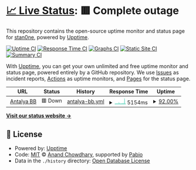 # [📈 Live Status](https://stan0ne.github.io/abb-upptime): <!--live status--> **🟥 Complete outage**

This repository contains the open-source uptime monitor and status page for [stan0ne](https://stan0ne.github.io/abb-upptime), powered by [Upptime](https://github.com/upptime/upptime).

[![Uptime CI](https://github.com/stan0ne/abb-upptime/workflows/Uptime%20CI/badge.svg)](https://github.com/stan0ne/abb-upptime/actions?query=workflow%3A%22Uptime+CI%22)
[![Response Time CI](https://github.com/stan0ne/abb-upptime/workflows/Response%20Time%20CI/badge.svg)](https://github.com/stan0ne/abb-upptime/actions?query=workflow%3A%22Response+Time+CI%22)
[![Graphs CI](https://github.com/stan0ne/abb-upptime/workflows/Graphs%20CI/badge.svg)](https://github.com/stan0ne/abb-upptime/actions?query=workflow%3A%22Graphs+CI%22)
[![Static Site CI](https://github.com/stan0ne/abb-upptime/workflows/Static%20Site%20CI/badge.svg)](https://github.com/stan0ne/abb-upptime/actions?query=workflow%3A%22Static+Site+CI%22)
[![Summary CI](https://github.com/stan0ne/abb-upptime/workflows/Summary%20CI/badge.svg)](https://github.com/stan0ne/abb-upptime/actions?query=workflow%3A%22Summary+CI%22)

With [Upptime](https://upptime.js.org), you can get your own unlimited and free uptime monitor and status page, powered entirely by a GitHub repository. We use [Issues](https://github.com/stan0ne/abb-upptime/issues) as incident reports, [Actions](https://github.com/stan0ne/abb-upptime/actions) as uptime monitors, and [Pages](https://stan0ne.github.io/abb-upptime) for the status page.

<!--start: status pages-->
<!-- This summary is generated by Upptime (https://github.com/upptime/upptime) -->
<!-- Do not edit this manually, your changes will be overwritten -->
<!-- prettier-ignore -->
| URL | Status | History | Response Time | Uptime |
| --- | ------ | ------- | ------------- | ------ |
| <img alt="" src="https://icons.duckduckgo.com/ip3/antalya.bel.tr.ico" height="13"> [Antalya BB](https://antalya.bel.tr) | 🟥 Down | [antalya-bb.yml](https://github.com/stan0ne/abb-upptime/commits/HEAD/history/antalya-bb.yml) | <details><summary><img alt="Response time graph" src="./graphs/antalya-bb/response-time-week.png" height="20"> 5154ms</summary><br><a href="https://stan0ne.github.io/abb-upptime/history/antalya-bb"><img alt="Response time 4226" src="https://img.shields.io/endpoint?url=https%3A%2F%2Fraw.githubusercontent.com%2Fstan0ne%2Fabb-upptime%2FHEAD%2Fapi%2Fantalya-bb%2Fresponse-time.json"></a><br><a href="https://stan0ne.github.io/abb-upptime/history/antalya-bb"><img alt="24-hour response time 8807" src="https://img.shields.io/endpoint?url=https%3A%2F%2Fraw.githubusercontent.com%2Fstan0ne%2Fabb-upptime%2FHEAD%2Fapi%2Fantalya-bb%2Fresponse-time-day.json"></a><br><a href="https://stan0ne.github.io/abb-upptime/history/antalya-bb"><img alt="7-day response time 5154" src="https://img.shields.io/endpoint?url=https%3A%2F%2Fraw.githubusercontent.com%2Fstan0ne%2Fabb-upptime%2FHEAD%2Fapi%2Fantalya-bb%2Fresponse-time-week.json"></a><br><a href="https://stan0ne.github.io/abb-upptime/history/antalya-bb"><img alt="30-day response time 4191" src="https://img.shields.io/endpoint?url=https%3A%2F%2Fraw.githubusercontent.com%2Fstan0ne%2Fabb-upptime%2FHEAD%2Fapi%2Fantalya-bb%2Fresponse-time-month.json"></a><br><a href="https://stan0ne.github.io/abb-upptime/history/antalya-bb"><img alt="1-year response time 4226" src="https://img.shields.io/endpoint?url=https%3A%2F%2Fraw.githubusercontent.com%2Fstan0ne%2Fabb-upptime%2FHEAD%2Fapi%2Fantalya-bb%2Fresponse-time-year.json"></a></details> | <details><summary><a href="https://stan0ne.github.io/abb-upptime/history/antalya-bb">92.00%</a></summary><a href="https://stan0ne.github.io/abb-upptime/history/antalya-bb"><img alt="All-time uptime 98.95%" src="https://img.shields.io/endpoint?url=https%3A%2F%2Fraw.githubusercontent.com%2Fstan0ne%2Fabb-upptime%2FHEAD%2Fapi%2Fantalya-bb%2Fuptime.json"></a><br><a href="https://stan0ne.github.io/abb-upptime/history/antalya-bb"><img alt="24-hour uptime 80.77%" src="https://img.shields.io/endpoint?url=https%3A%2F%2Fraw.githubusercontent.com%2Fstan0ne%2Fabb-upptime%2FHEAD%2Fapi%2Fantalya-bb%2Fuptime-day.json"></a><br><a href="https://stan0ne.github.io/abb-upptime/history/antalya-bb"><img alt="7-day uptime 92.00%" src="https://img.shields.io/endpoint?url=https%3A%2F%2Fraw.githubusercontent.com%2Fstan0ne%2Fabb-upptime%2FHEAD%2Fapi%2Fantalya-bb%2Fuptime-week.json"></a><br><a href="https://stan0ne.github.io/abb-upptime/history/antalya-bb"><img alt="30-day uptime 95.04%" src="https://img.shields.io/endpoint?url=https%3A%2F%2Fraw.githubusercontent.com%2Fstan0ne%2Fabb-upptime%2FHEAD%2Fapi%2Fantalya-bb%2Fuptime-month.json"></a><br><a href="https://stan0ne.github.io/abb-upptime/history/antalya-bb"><img alt="1-year uptime 98.95%" src="https://img.shields.io/endpoint?url=https%3A%2F%2Fraw.githubusercontent.com%2Fstan0ne%2Fabb-upptime%2FHEAD%2Fapi%2Fantalya-bb%2Fuptime-year.json"></a></details>

<!--end: status pages-->

[**Visit our status website →**](https://stan0ne.github.io/abb-upptime)

## 📄 License

- Powered by: [Upptime](https://github.com/upptime/upptime)
- Code: [MIT](./LICENSE) © [Anand Chowdhary](https://anandchowdhary.com), supported by [Pabio](https://pabio.com)
- Data in the `./history` directory: [Open Database License](https://opendatacommons.org/licenses/odbl/1-0/)
